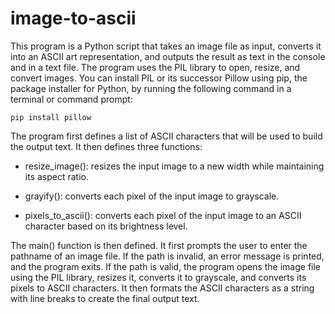 # image-to-ascii


This program is a Python script that takes an image file as input, converts it into an ASCII art representation, and outputs the result as text in the console and in a text file. 
The program uses the PIL library to open, resize, and convert images. You can install PIL or its successor Pillow using pip, the package installer for Python, by running the following command in a terminal or command prompt:


``` pip install pillow ```


The program first defines a list of ASCII characters that will be used to build the output text. It then defines three functions:

- resize_image(): resizes the input image to a new width while maintaining its aspect ratio.

- grayify(): converts each pixel of the input image to grayscale.

- pixels_to_ascii(): converts each pixel of the input image to an ASCII character based on its brightness level.

The main() function is then defined. It first prompts the user to enter the pathname of an image file. If the path is invalid, an error message is printed, and the program exits. If the path is valid, the program opens the image file using the PIL library, resizes it, converts it to grayscale, and converts its pixels to ASCII characters. It then formats the ASCII characters as a string with line breaks to create the final output text.
